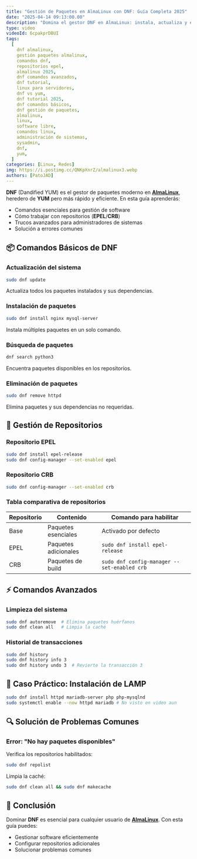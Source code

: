 ```yaml
---
title: "Gestión de Paquetes en AlmaLinux con DNF: Guía Completa 2025"
date: "2025-04-14 09:13:00.00"
description: "Domina el gestor DNF en AlmaLinux: instala, actualiza y elimina paquetes, gestiona repositorios (EPEL/CRB) y usa comandos avanzados. Incluye ejemplos prácticos y solución de errores."
type: video
videoId: 6cpakprDBUI
tags:
  [
    dnf almalinux,
    gestión paquetes almalinux,
    comandos dnf,
    repositorios epel,
    almalinux 2025,
    dnf comandos avanzados,
    dnf tutorial,
    linux para servidores,
    dnf vs yum,
    dnf tutorial 2025,
    dnf comandos básicos,
    dnf gestión de paquetes,
    almalinux,
    linux,
    software libre,
    comandos linux,
    administración de sistemas,
    sysadmin,
    dnf,
    yum,
  ]
categories: [Linux, Redes]
img: https://i.postimg.cc/QNKpXnrZ/almalinux3.webp
authors: [PatoJAD]
---
```


**DNF** (Dandified YUM) es el gestor de paquetes moderno en **[AlmaLinux](/post/2025/03/almalinux-guía-definitiva-historia-ventajas-y-comparativa-vs-rhelcentos/)**, heredero de **YUM** pero más rápido y eficiente. En esta guía aprenderás:

- Comandos esenciales para gestión de software
- Cómo trabajar con repositorios (**EPEL**/**CRB**)
- Trucos avanzados para administradores de sistemas
- Solución a errores comunes

## 📦 Comandos Básicos de **DNF**

### Actualización del sistema

```bash
sudo dnf update
```

Actualiza todos los paquetes instalados y sus dependencias.

### Instalación de paquetes

```bash
sudo dnf install nginx mysql-server
```

Instala múltiples paquetes en un solo comando.

### Búsqueda de paquetes

```bash
dnf search python3
```

Encuentra paquetes disponibles en los repositorios.

### Eliminación de paquetes

```bash
sudo dnf remove httpd
```

Elimina paquetes y sus dependencias no requeridas.

## 🔌 Gestión de Repositorios

### Repositorio **EPEL**

```bash
sudo dnf install epel-release
sudo dnf config-manager --set-enabled epel
```

### Repositorio **CRB**

```bash
sudo dnf config-manager --set-enabled crb
```

### Tabla comparativa de repositorios

| Repositorio | Contenido            | Comando para habilitar                      |
| ----------- | -------------------- | ------------------------------------------- |
| Base        | Paquetes esenciales  | Activado por defecto                        |
| EPEL        | Paquetes adicionales | `sudo dnf install epel-release`             |
| CRB         | Paquetes de build    | `sudo dnf config-manager --set-enabled crb` |

## ⚡ Comandos Avanzados

### Limpieza del sistema

```bash
sudo dnf autoremove  # Elimina paquetes huérfanos
sudo dnf clean all   # Limpia la caché
```

### Historial de transacciones

```bash
sudo dnf history
sudo dnf history info 3
sudo dnf history undo 3  # Revierte la transacción 3
```

## 🚀 Caso Práctico: Instalación de **LAMP**

```bash
sudo dnf install httpd mariadb-server php php-mysqlnd
sudo systemctl enable --now httpd mariadb # No visto en video aun
```

## 🔍 Solución de Problemas Comunes

### Error: "No hay paquetes disponibles"

Verifica los repositorios habilitados:

```bash
sudo dnf repolist
```

Limpia la caché:

```bash
sudo dnf clean all && sudo dnf makecache
```

## 📌 Conclusión

Dominar **DNF** es esencial para cualquier usuario de **[AlmaLinux](/post/2025/03/almalinux-guía-definitiva-historia-ventajas-y-comparativa-vs-rhelcentos/)**. Con esta guía puedes:

- Gestionar software eficientemente
- Configurar repositorios adicionales
- Solucionar problemas comunes
